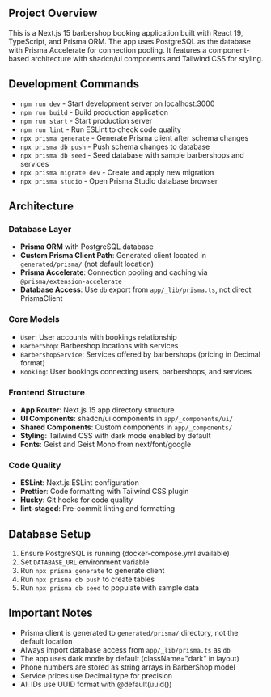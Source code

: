 ## Project Overview

This is a Next.js 15 barbershop booking application built with React 19, TypeScript, and Prisma ORM. The app uses PostgreSQL as the database with Prisma Accelerate for connection pooling. It features a component-based architecture with shadcn/ui components and Tailwind CSS for styling.

## Development Commands

- `npm run dev` - Start development server on localhost:3000
- `npm run build` - Build production application
- `npm run start` - Start production server
- `npm run lint` - Run ESLint to check code quality
- `npx prisma generate` - Generate Prisma client after schema changes
- `npx prisma db push` - Push schema changes to database
- `npx prisma db seed` - Seed database with sample barbershops and services
- `npx prisma migrate dev` - Create and apply new migration
- `npx prisma studio` - Open Prisma Studio database browser

## Architecture

### Database Layer
- **Prisma ORM** with PostgreSQL database
- **Custom Prisma Client Path**: Generated client located in `generated/prisma/` (not default location)
- **Prisma Accelerate**: Connection pooling and caching via `@prisma/extension-accelerate`
- **Database Access**: Use `db` export from `app/_lib/prisma.ts`, not direct PrismaClient

### Core Models
- `User`: User accounts with bookings relationship
- `BarberShop`: Barbershop locations with services
- `BarbershopService`: Services offered by barbershops (pricing in Decimal format)
- `Booking`: User bookings connecting users, barbershops, and services

### Frontend Structure
- **App Router**: Next.js 15 app directory structure
- **UI Components**: shadcn/ui components in `app/_components/ui/`
- **Shared Components**: Custom components in `app/_components/`
- **Styling**: Tailwind CSS with dark mode enabled by default
- **Fonts**: Geist and Geist Mono from next/font/google

### Code Quality
- **ESLint**: Next.js ESLint configuration
- **Prettier**: Code formatting with Tailwind CSS plugin
- **Husky**: Git hooks for code quality
- **lint-staged**: Pre-commit linting and formatting

## Database Setup

1. Ensure PostgreSQL is running (docker-compose.yml available)
2. Set `DATABASE_URL` environment variable
3. Run `npx prisma generate` to generate client
4. Run `npx prisma db push` to create tables
5. Run `npx prisma db seed` to populate with sample data

## Important Notes

- Prisma client is generated to `generated/prisma/` directory, not the default location
- Always import database access from `app/_lib/prisma.ts` as `db`
- The app uses dark mode by default (className="dark" in layout)
- Phone numbers are stored as string arrays in BarberShop model
- Service prices use Decimal type for precision
- All IDs use UUID format with @default(uuid())